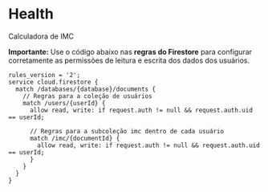 # Health
Calculadora de IMC

**Importante:** Use o código abaixo nas **regras do Firestore** para configurar corretamente as permissões de leitura e escrita dos dados dos usuários.

```plaintext
rules_version = '2';
service cloud.firestore {
  match /databases/{database}/documents {
    // Regras para a coleção de usuários
    match /users/{userId} {
      allow read, write: if request.auth != null && request.auth.uid == userId;
      
      // Regras para a subcoleção imc dentro de cada usuário
      match /imc/{documentId} {
        allow read, write: if request.auth != null && request.auth.uid == userId;
      }
    }
  }
}
